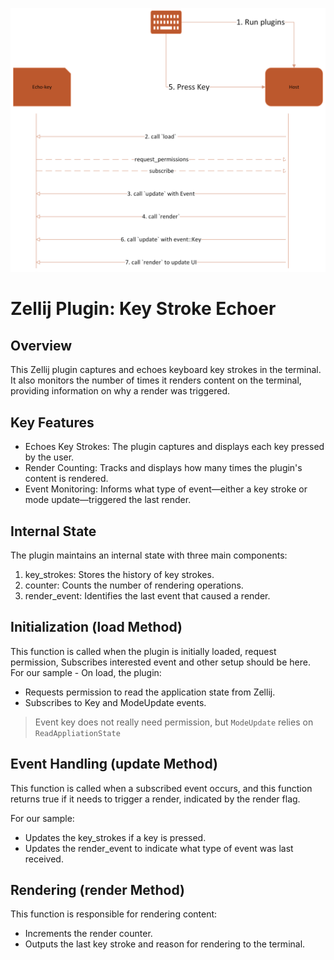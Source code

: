 ![diagram](../../assets/diagrams/key1.png)

# Zellij Plugin: Key Stroke Echoer

## Overview
This Zellij plugin captures and echoes keyboard key strokes in the terminal. It also monitors the number of times it renders content on the terminal, providing information on why a render was triggered.

## Key Features
- Echoes Key Strokes: The plugin captures and displays each key pressed by the user.
- Render Counting: Tracks and displays how many times the plugin's content is rendered.
- Event Monitoring: Informs what type of event—either a key stroke or mode update—triggered the last render.

## Internal State
The plugin maintains an internal state with three main components:

1. key_strokes: Stores the history of key strokes.
2. counter: Counts the number of rendering operations.
3. render_event: Identifies the last event that caused a render.


## Initialization (load Method)
This function is called when the plugin is initially loaded, request permission, Subscribes interested event and other setup should be here.
For our sample - On load, the plugin:

- Requests permission to read the application state from Zellij.
- Subscribes to Key and ModeUpdate events.

> Event key does not really need permission, but `ModeUpdate` relies on `ReadAppliationState`

## Event Handling (update Method)
This function is called when a subscribed event occurs, and this function returns true if it needs to trigger a render, indicated by the render flag.

For our sample:

- Updates the key_strokes if a key is pressed.
- Updates the render_event to indicate what type of event was last received.

## Rendering (render Method)
This function is responsible for rendering content:

- Increments the render counter.
- Outputs the last key stroke and reason for rendering to the terminal.
